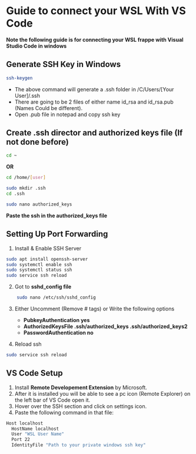 # Guide to connect your WSL With VS Code
**Note the following guide is for connecting your WSL frappe with Visual Studio Code in windows**
## Generate SSH Key in Windows
```bash
ssh-keygen
```
- The above command will generate a .ssh folder in /C/Users/[Your User]/.ssh
- There are going to be 2 files of either name id_rsa and id_rsa.pub (Names Could be different).
- Open .pub file in notepad and copy ssh key

## Create .ssh director and authorized keys file (If not done before)
```bash
cd ~
```
**OR**
```bash
cd /home/[user]
```

```bash
sudo mkdir .ssh
cd .ssh
```

```bash
sudo nano authorized_keys
```
**Paste the ssh in the authorized_keys file**

## Setting Up Port Forwarding

1. Install & Enable SSH Server
```bash
sudo apt install openssh-server
sudo systemctl enable ssh
sudo systemctl status ssh
sudo service ssh reload
```
2. Got to **sshd_config file**
```bash
    sudo nano /etc/ssh/sshd_config
```
3. Either Uncomment (Remove # tags) or Write the following options
    - **PubkeyAuthentication yes**
    - **AuthorizedKeysFile      .ssh/authorized_keys .ssh/authorized_keys2**
    - **PasswordAuthentication no**

4. Reload ssh
```bash
sudo service ssh reload
```

## VS Code Setup
1. Install **Remote Developement Extension** by Microsoft.
2. After it is installed you will be able to see a pc icon (Remote Explorer) on the left bar of VS Code open it.
3. Hover over the SSH section and click on settings icon.
4. Paste the following command in that file:
```bash
Host localhost
  HostName localhost
  User "WSL User Name"
  Port 22
  IdentityFile "Path to your private windows ssh key"
```
